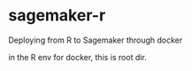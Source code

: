 # sagemaker-r
Deploying from R to Sagemaker through docker


in the R env for docker, this is root dir.
